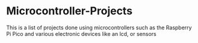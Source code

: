 # Microcontroller-Projects
This is a list of projects done using microcontrollers such as the Raspberry Pi Pico and various electronic devices like an lcd, or sensors
